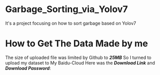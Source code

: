 # Garbage_Sorting_via_Yolov7
It's a project focusing on how to sort garbage based on Yolov7

# How to Get The Data Made by me
The size of uploaded file was limited by Github to **_25MB_**
So I turned to upload my dataset to My Baidu-Cloud
Here was the **_Download Link_** and **_Download Password_**:
